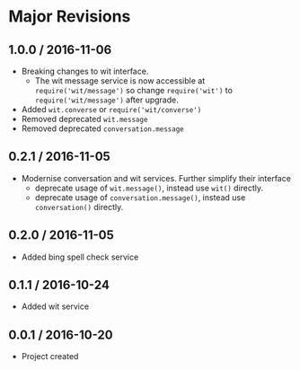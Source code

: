 Major Revisions
===============

1.0.0 / 2016-11-06
------------------

- Breaking changes to wit interface. 
  - The wit message service is now accessible at `require('wit/message')` so change `require('wit')` to `require('wit/message')` after upgrade.
- Added `wit.converse` or `require('wit/converse')`
- Removed deprecated `wit.message`
- Removed deprecated `conversation.message`


0.2.1 / 2016-11-05
------------------

- Modernise conversation and wit services. Further simplify their interface
  - deprecate usage of `wit.message()`, instead use `wit()` directly.
  - deprecate usage of `conversation.message()`, instead use `conversation()` directly.


0.2.0 / 2016-11-05
------------------

-	Added bing spell check service


0.1.1 / 2016-10-24
------------------

-	Added wit service


0.0.1 / 2016-10-20
------------------

-	Project created
